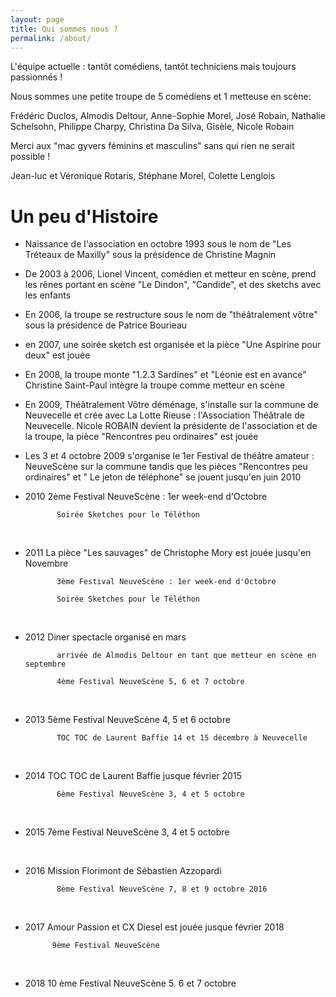 ```yaml
---
layout: page
title: Qui sommes nous ?
permalink: /about/
---
```


L'équipe actuelle : tantôt comédiens, tantôt techniciens mais toujours passionnés !

Nous sommes une petite troupe de 5 comédiens et 1 metteuse en scène:

Frédéric Duclos, Almodis Deltour, Anne-Sophie Morel, José Robain, Nathalie Schelsohn, Philippe Charpy, Christina Da Silva, Gisèle, Nicole Robain

Merci aux "mac gyvers féminins et masculins" sans qui rien ne serait possible !

Jean-luc et Véronique Rotaris, Stéphane Morel, Colette Lenglois

# Un peu d'Histoire

* Naissance de l'association en octobre 1993 sous le nom de "Les Tréteaux de Maxilly" sous la présidence de Christine Magnin

* De 2003 à 2006, Lionel Vincent, comédien et metteur en scène, prend les rênes
portant en scène "Le Dindon", "Candide", et des sketchs avec les enfants

* En 2006, la troupe se restructure sous le nom de "théâtralement vôtre"  sous la présidence de Patrice Bourieau

* en 2007, une soirée sketch est organisée et la pièce "Une Aspirine pour deux" est jouée

* En 2008, la troupe monte "1.2.3 Sardines" et "Léonie est en avance"
Christine Saint-Paul intègre la troupe comme metteur en scène

* En 2009, Théâtralement Vôtre déménage, s'installe sur la commune de Neuvecelle et crée avec La Lotte Rieuse : l'Association Théâtrale de Neuvecelle. Nicole ROBAIN devient la présidente de l'association et de la troupe, la pièce "Rencontres peu ordinaires" est jouée

* Les 3 et 4 octobre 2009 s'organise le 1er Festival de théâtre amateur : NeuveScène sur la commune tandis que les pièces "Rencontres peu ordinaires" et " Le jeton de téléphone" se jouent  jusqu'en juin 2010
 

* 2010 2ème Festival NeuveScène : 1er week-end d'Octobre

             Soirée Sketches pour le Téléthon
 
* 2011 La pièce "Les sauvages" de Christophe Mory est jouée jusqu'en Novembre

             3ème Festival NeuveScène : 1er week-end d'Octobre

             Soirée Sketches pour le Téléthon

 

* 2012 Diner spectacle organisé en mars

             arrivée de Almodis Deltour en tant que metteur en scène en septembre

             4ème Festival NeuveScène 5, 6 et 7 octobre

 

* 2013 5ème Festival NeuveScène 4, 5 et 6 octobre

             TOC TOC de Laurent Baffie 14 et 15 décembre à Neuvecelle

 

* 2014 TOC TOC de Laurent Baffie jusque février 2015

             6ème Festival NeuveScène 3, 4 et 5 octobre

 

* 2015 7ème Festival NeuveScène 3, 4 et 5 octobre

 

* 2016 Mission Florimont de Sébastien Azzopardi

             8ème Festival NeuveScène 7, 8 et 9 octobre 2016

 

* 2017 Amour Passion et CX Diesel est jouée jusque février 2018

            9ème Festival NeuveScène 

 

* 2018 10 ème Festival NeuveScène 5. 6 et 7 octobre
